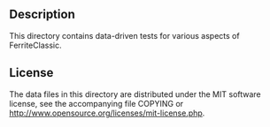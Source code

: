 Description
------------

This directory contains data-driven tests for various aspects of FerriteClassic.

License
--------

The data files in this directory are distributed under the MIT software
license, see the accompanying file COPYING or
http://www.opensource.org/licenses/mit-license.php.

